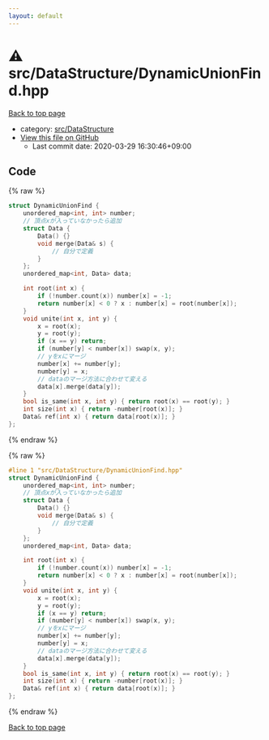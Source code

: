 ```yaml
---
layout: default
---
```


<!-- mathjax config similar to math.stackexchange -->
<script type="text/javascript" async
  src="https://cdnjs.cloudflare.com/ajax/libs/mathjax/2.7.5/MathJax.js?config=TeX-MML-AM_CHTML">
</script>
<script type="text/x-mathjax-config">
  MathJax.Hub.Config({
    TeX: { equationNumbers: { autoNumber: "AMS" }},
    tex2jax: {
      inlineMath: [ ['$','$'] ],
      processEscapes: true
    },
    "HTML-CSS": { matchFontHeight: false },
    displayAlign: "left",
    displayIndent: "2em"
  });
</script>

<script type="text/javascript" src="https://cdnjs.cloudflare.com/ajax/libs/jquery/3.4.1/jquery.min.js"></script>
<script src="https://cdn.jsdelivr.net/npm/jquery-balloon-js@1.1.2/jquery.balloon.min.js" integrity="sha256-ZEYs9VrgAeNuPvs15E39OsyOJaIkXEEt10fzxJ20+2I=" crossorigin="anonymous"></script>
<script type="text/javascript" src="../../../assets/js/copy-button.js"></script>
<link rel="stylesheet" href="../../../assets/css/copy-button.css" />


# :warning: src/DataStructure/DynamicUnionFind.hpp

<a href="../../../index.html">Back to top page</a>

* category: <a href="../../../index.html#e73c6b5872115ad0f2896f8e8476ef39">src/DataStructure</a>
* <a href="{{ site.github.repository_url }}/blob/master/src/DataStructure/DynamicUnionFind.hpp">View this file on GitHub</a>
    - Last commit date: 2020-03-29 16:30:46+09:00




## Code

<a id="unbundled"></a>
{% raw %}
```cpp
struct DynamicUnionFind {
    unordered_map<int, int> number;
    // 頂点xが入っていなかったら追加
    struct Data {
        Data() {}
        void merge(Data& s) {
            // 自分で定義
        }
    };
    unordered_map<int, Data> data;

    int root(int x) {
        if (!number.count(x)) number[x] = -1;
        return number[x] < 0 ? x : number[x] = root(number[x]);
    }
    void unite(int x, int y) {
        x = root(x);
        y = root(y);
        if (x == y) return;
        if (number[y] < number[x]) swap(x, y);
        // yをxにマージ
        number[x] += number[y];
        number[y] = x;
        // dataのマージ方法に合わせて変える
        data[x].merge(data[y]);
    }
    bool is_same(int x, int y) { return root(x) == root(y); }
    int size(int x) { return -number[root(x)]; }
    Data& ref(int x) { return data[root(x)]; }
};

```
{% endraw %}

<a id="bundled"></a>
{% raw %}
```cpp
#line 1 "src/DataStructure/DynamicUnionFind.hpp"
struct DynamicUnionFind {
    unordered_map<int, int> number;
    // 頂点xが入っていなかったら追加
    struct Data {
        Data() {}
        void merge(Data& s) {
            // 自分で定義
        }
    };
    unordered_map<int, Data> data;

    int root(int x) {
        if (!number.count(x)) number[x] = -1;
        return number[x] < 0 ? x : number[x] = root(number[x]);
    }
    void unite(int x, int y) {
        x = root(x);
        y = root(y);
        if (x == y) return;
        if (number[y] < number[x]) swap(x, y);
        // yをxにマージ
        number[x] += number[y];
        number[y] = x;
        // dataのマージ方法に合わせて変える
        data[x].merge(data[y]);
    }
    bool is_same(int x, int y) { return root(x) == root(y); }
    int size(int x) { return -number[root(x)]; }
    Data& ref(int x) { return data[root(x)]; }
};

```
{% endraw %}

<a href="../../../index.html">Back to top page</a>

